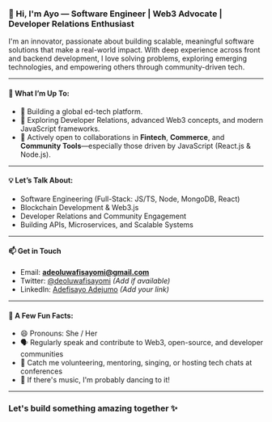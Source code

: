 ### 👋 Hi, I'm Ayo — Software Engineer | Web3 Advocate | Developer Relations Enthusiast  

I'm an innovator, passionate about building scalable, meaningful software solutions that make a real-world impact. With deep experience across front and backend development, I love solving problems, exploring emerging technologies, and empowering others through community-driven tech.

---

#### 🚀 What I’m Up To:
- 🔭 Building a global ed-tech platform.
- 🌱 Exploring Developer Relations, advanced Web3 concepts, and modern JavaScript frameworks.
- 👯 Actively open to collaborations in **Fintech**, **Commerce**, and **Community Tools**—especially those driven by JavaScript (React.js & Node.js).

---

#### 💡 Let’s Talk About:
- Software Engineering (Full-Stack: JS/TS, Node, MongoDB, React)
- Blockchain Development & Web3.js
- Developer Relations and Community Engagement  
- Building APIs, Microservices, and Scalable Systems

---

#### 📫 Get in Touch
- Email: **adeoluwafisayomi@gmail.com**
- Twitter: [@deoluwafisayomi](https://x.com/deoluwafisayomi) _(Add if available)_
- LinkedIn: [Adefisayo Adejumo](https://www.linkedin.com/in/adefisayo-adejumo/) _(Add your link)_

---

#### 🎯 A Few Fun Facts:
- 😄 Pronouns: She / Her  
- 🗣️ Regularly speak and contribute to Web3, open-source, and developer communities  
- 🎤 Catch me volunteering, mentoring, singing, or hosting tech chats at conferences  
- 🕺 If there's music, I'm probably dancing to it!

---

### Let's build something amazing together ✨

